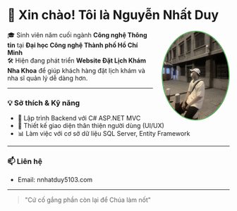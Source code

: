 # 👋 Xin chào! Tôi là Nguyễn Nhất Duy

<img src="472915298_1341987497152117_7834276560085786092_n.jpg" alt="Ảnh cá nhân" width="150" align="right" style="border-radius: 50%; border: 2px solid #4CAF50; margin-left: 20px;" />

🎓 Sinh viên năm cuối ngành **Công nghệ Thông tin** tại **Đại học Công nghệ Thành phố Hồ Chí Minh**  
🛠 Hiện đang phát triển **Website Đặt Lịch Khám Nha Khoa** để giúp khách hàng đặt lịch khám và nha sĩ quản lý dễ dàng hơn.

---

### 💡 Sở thích & Kỹ năng
- 🔧 Lập trình Backend với C# ASP.NET MVC
- 🎨 Thiết kế giao diện thân thiện người dùng (UI/UX)
- 📊 Làm việc với cơ sở dữ liệu SQL Server, Entity Framework

---

### 📫 Liên hệ
- Email: nnhatduy5103.com  

---

> "Cứ cố gắng phần còn lại để Chúa làm nốt"


